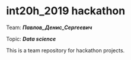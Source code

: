 # int20h_2019 hackathon

Team:  ***Павлов_Денис_Сергеевич*** 

Topic: ***Data science***

This is a team repository for hackathon projects.

